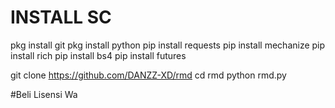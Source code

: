# INSTALL SC
pkg install git
pkg install python
pip install requests
pip install mechanize
pip install rich
pip install bs4
pip install futures

git clone https://github.com/DANZZ-XD/rmd
cd rmd
python rmd.py

#Beli Lisensi Wa
